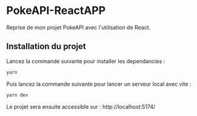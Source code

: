 # PokeAPI-ReactAPP

Reprise de mon projet PokeAPI avec l'utilisation de React.

## Installation du projet

Lancez la commande suivante pour installer les dependancies :

```bash
yarn
```

Puis lancez la commande suivante pour lancer un serveur local avec vite :

```bash
yarn dev
```

Le projet sera ensuite accessible sur : http://localhost:5174/
